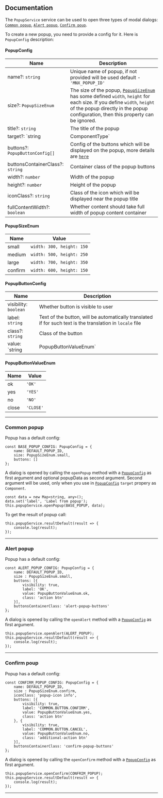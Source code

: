 ## Documentation

The `PopupService` service can be used to open three types of modal dialogs: [`Common popup`](#common-popup), [`Alert popup`](#alert-popup), [`Confirm poup`](#confirm-poup).

To create a new popup, you need to provide a config for it. Here is `PopupConfig` description: 
#### PopupConfig 
| Name | Description |
| ------ | ------ |
| name?: `string` | Unique name of popup, if not provided will be used default - `'MNX_POPUP_ID'` |
| size?: `PopupSizeEnum` | The size of the popup, [`PopupSizeEnum`](#popupSizeEnum) has some defined `width`, `height` for each size. If you define `width`, `height` of the popup directly in the popup configuration, then this property can be ignored. |
| title?: `string` | The title of the popup |
| target?: `string | ComponentType<any>` | Popup content can be used some text, which will be automatically translated if for such text is the translation in `locale` file or here can be used `Component` |
| buttons?: `PopupButtonConfig[]` | Config of the buttons which will be displayed on the popup, more details are [`here`](#popupButtonConfig) |
| buttonsContainerClass?: `string` | Container class of the popup buttons |
| width?: `number` | Width of the popup |
| height?: `number` | Height of the popup |
| iconClass?: `string` | Class of the icon which will be displayed near the popup title |
| fullContentWidth?: `boolean` | Whether content should take full width of popup content container |

#### PopupSizeEnum
| Name | Value |
| ------ | ------ |
| small | `width: 300, height: 150` |
| medium | `width: 500, height: 250` |
| large | `width: 700, height: 350` |
| confirm | `width: 600, height: 150` |
 
 #### PopupButtonConfig
 | Name | Description |
| ------ | ------ |
| visibility: `boolean` | Whether button is visible to user |
| label: `string` | Text of the button, will be automatically translated if for such text is the translation in `locale` file |
| class?: `string` | Class of the button |
| value: `string | PopupButtonValueEnum` | Identifier of the button, if the user clicked some button and popup was closed, you will know in the popup result by this `value` which button was clicked. Can be used custom identifier or [`PopupButtonValueEnum`](#popupButtonValueEnum) |
 
 #### PopupButtonValueEnum
| Name | Value |
| ------ | ------ |
| ok | `'OK'` |
| yes | `'YES'` |
| no | `'NO'` |
| close | `'CLOSE'` |

 ---
### Common popup
Popup has a default config:
```
const BASE_POPUP_CONFIG: PopupConfig = {
    name: DEFAULT_POPUP_ID,
    size: PopupSizeEnum.small,
    buttons: []
};
```
A dialog is opened by calling the `openPopup` method with a [`PopupConfig`](#popupConfig) as first argument and optional popupData as second argument. Second argument will be used, only when you use in [`PopupConfig`](#popupConfig) `target` propery as `Component`.

```
const data = new Map<string, any>();
data.set('label', 'Label from popup');
this.popupService.openPopup(BASE_POPUP, data);
```

To get the result of popup call:
```
this.popupService.resultDefault(result => {
    console.log(result);
});
```
---
### Alert popup
Popup has a default config:
```
const ALERT_POPUP_CONFIG: PopupConfig = {
    name: DEFAULT_POPUP_ID,
    size : PopupSizeEnum.small,
    buttons: [{
        visibility: true,
        label: 'OK',
        value: PopupButtonValueEnum.ok,
        class: 'action btn'
    }],
    buttonsContainerClass: 'alert-popup-buttons'
};
```

A dialog is opened by calling the `openAlert` method with a [`PopupConfig`](#popupConfig) as first argument.

```
this.popupService.openAlert(ALERT_POPUP);
this.popupService.resultDefault(result => {
    console.log(result);
});
```

---
### Confirm poup
Popup has a default config:
```
const CONFIRM_POPUP_CONFIG: PopupConfig = {
    name: DEFAULT_POPUP_ID,
    size : PopupSizeEnum.confirm,
    iconClass: 'popup-icon info',
    buttons: [{
        visibility: true,
        label: 'COMMON.BUTTON.CONFIRM',
        value: PopupButtonValueEnum.yes,
        class: 'action btn'
    }, {
        visibility: true,
        label: 'COMMON.BUTTON.CANCEL',
        value: PopupButtonValueEnum.no,
        class: 'additional-action btn'
    }],
    buttonsContainerClass: 'confirm-popup-buttons'
};
```

A dialog is opened by calling the `openConfirm` method with a [`PopupConfig`](#popupConfig) as first argument.

```
this.popupService.openConfirm(CONFRIM_POPUP);
this.popupService.resultDefault(result => {
    console.log(result);
});
```
---
